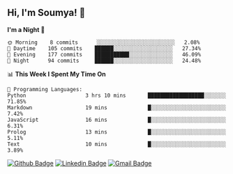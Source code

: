 ## Hi, I'm Soumya! 👋

<!--START_SECTION:waka-->
**I'm a Night 🦉** 

```text
🌞 Morning    8 commits      ░░░░░░░░░░░░░░░░░░░░░░░░░   2.08% 
🌆 Daytime    105 commits    ██████░░░░░░░░░░░░░░░░░░░   27.34% 
🌃 Evening    177 commits    ███████████░░░░░░░░░░░░░░   46.09% 
🌙 Night      94 commits     ██████░░░░░░░░░░░░░░░░░░░   24.48%

```


📊 **This Week I Spent My Time On** 

```text
💬 Programming Languages: 
Python                   3 hrs 10 mins       ██████████████████░░░░░░░   71.85% 
Markdown                 19 mins             █░░░░░░░░░░░░░░░░░░░░░░░░   7.42% 
JavaScript               16 mins             █░░░░░░░░░░░░░░░░░░░░░░░░   6.31% 
Prolog                   13 mins             █░░░░░░░░░░░░░░░░░░░░░░░░   5.11% 
Text                     10 mins             █░░░░░░░░░░░░░░░░░░░░░░░░   3.89%

```


<!--END_SECTION:waka-->

[![Github Badge](https://img.shields.io/badge/-rubyruins-grey?style=for-the-badge&logo=github&logoColor=white&link=https://github.com/rubyruins/)](https://www.github.com/rubyruins/) 
[![Linkedin Badge](https://img.shields.io/badge/-Soumya%20Parekh-0072b1?style=for-the-badge&logo=Linkedin&logoColor=white&link=https://www.linkedin.com/in/Soumya-Parekh/)](https://www.linkedin.com/in/Soumya-Parekh/) 
[![Gmail Badge](https://img.shields.io/badge/-soumya.parekh@somaiya.edu-c14438?style=for-the-badge&logo=Gmail&logoColor=white&link=mailto:soumya.parekh@somaiya.edu)](mailto:soumya.parekh@somaiya.edu) 
